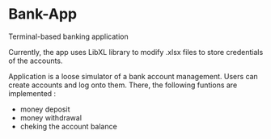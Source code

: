 # Bank-App
Terminal-based banking application

Currently, the app uses LibXL library to modify .xlsx files to store credentials of the accounts.

Application is a loose simulator of a bank account management. Users can create accounts and log onto them. There, the following funtions are implemented :
- money deposit
- money withdrawal
- cheking the account balance
